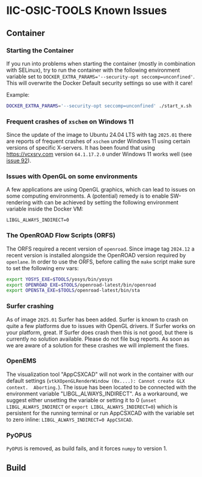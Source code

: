 # IIC-OSIC-TOOLS Known Issues

## Container

### Starting the Container

If you run into problems when starting the container (mostly in combination with SELinux), try to run the container with the following environment variable set to `DOCKER_EXTRA_PARAMS='--security-opt seccomp=unconfined'`. This will overwrite the Docker Default security settings so use with it care!

Example:

```bash
DOCKER_EXTRA_PARAMS='--security-opt seccomp=unconfined' ./start_x.sh
```

### Frequent crashes of `xschem` on Windows 11

Since the update of the image to Ubuntu 24.04 LTS with tag `2025.01` there are reports of frequent crashes of `xschem` under Windows 11 using certain versions of specific X-servers. It has been found that using <https://vcxsrv.com> version `64.1.17.2.0` under Windows 11 works well (see [issue 92](https://github.com/iic-jku/IIC-OSIC-TOOLS/issues/92)).

### Issues with OpenGL on some environments

A few applications are using OpenGL graphics, which can lead to issues on some computing environments. A (potential) remedy is to enable SW-rendering with can be achieved by setting the following environment variable inside the Docker VM:

`LIBGL_ALWAYS_INDIRECT=0`

### The OpenROAD Flow Scripts (ORFS)

The ORFS required a recent version of `openroad`. Since image tag `2024.12` a recent version is installed alongside the OpenROAD version required by `openlane`. In order to use the ORFS, before calling the `make` script make sure to set the following env vars:

```bash
export YOSYS_EXE=$TOOLS/yosys/bin/yosys
export OPENROAD_EXE=$TOOLS/openroad-latest/bin/openroad
export OPENSTA_EXE=$TOOLS/openroad-latest/bin/sta
```

### Surfer crashing

As of image `2025.01` Surfer has been added. Surfer is known to crash on quite a few platforms due to issues with OpenGL drivers. If Surfer works on your platform, great. If Surfer does crash then this is not good, but there is currently no solution available. Please do not file bug reports. As soon as we are aware of a solution for these crashes we will implement the fixes.

### OpenEMS

The visualization tool "AppCSXCAD" will not work in the container with our default settings (`vtkXOpenGLRenderWindow (0x....): Cannot create GLX context.  Aborting.`). The issue has been located to be connected with the environment variable "LIBGL_ALWAYS_INDIRECT". As a workaround, we suggest either unsetting the variable or setting it to 0 (`unset LIBGL_ALWAYS_INDIRECT` or `export LIBGL_ALWAYS_INDIRECT=0`) which is persistent for the running terminal or run AppCSXCAD with the variable set to zero inline: `LIBGL_ALWAYS_INDIRECT=0 AppCSXCAD`.

### PyOPUS

`PyOPUS` is removed, as build fails, and it forces `numpy` to version 1.

## Build
